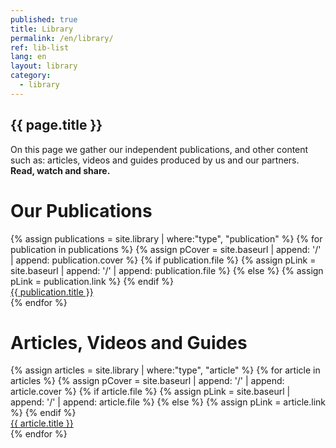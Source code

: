 ```yaml
---
published: true
title: Library
permalink: /en/library/
ref: lib-list
lang: en
layout: library
category: 
  - library
---
```


<section class="content-text">
    <h2>{{ page.title }}</h2>
    On this page we gather our independent publications, and other content such as: articles, videos and guides produced by us and our partners. <br>
    <strong>Read, watch and share.</strong>
</section>

# Our Publications

<section class="home-items-wrapper">
    {% assign publications = site.library | where:"type", "publication" %}
    {% for publication in publications %}
      {% assign pCover = site.baseurl | append: '/' | append: publication.cover %}
      {% if publication.file %}
        {% assign pLink = site.baseurl | append: '/' | append: publication.file %}
      {% else %}
        {% assign pLink = publication.link %}
      {% endif %}
      <a class="home-item home-card library-card" href="{{ pLink }}" target="_blank">
        <div class="list-item-image" style="background-image: url('{{ pCover }}');">
          <div class="list-item-title">{{ publication.title }}</div>
        </div>
      </a>
    {% endfor %}
</section>

# Articles, Videos and Guides

<section class="home-items-wrapper">
    {% assign articles = site.library | where:"type", "article" %}
    {% for article in articles %}
      {% assign pCover = site.baseurl | append: '/' | append: article.cover %}
      {% if article.file %}
        {% assign pLink = site.baseurl | append: '/' | append: article.file %}
      {% else %}
        {% assign pLink = article.link %}
      {% endif %}
      <a class="home-item home-card library-card" href="{{ pLink }}" target="_blank">
        <div class="list-item-image" style="background-image: url('{{ pCover }}');">
          <div class="list-item-title">{{ article.title }}</div>
        </div>
      </a>
    {% endfor %}
</section>

